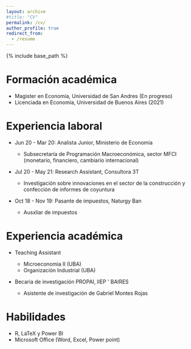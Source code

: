 ```yaml
---
layout: archive
#title: "CV"
permalink: /cv/
author_profile: true
redirect_from:
  - /resume
---
```


{% include base_path %}

Formación académica
======
* Magister en Economía, Universidad de San Andres (En progreso)
* Licenciada en Economía, Universidad de Buenos Aires (2021)



Experiencia laboral
======
* Jun 20 - Mar 20: Analista Junior, Ministerio de Economía 
  * Subsecretaría de Programación Macroeconómica, sector MFCI (monetario, financiero, cambiario internacional)
  
* Jul 20 - May 21: Research Assistant, Consultora 3T  
  * Investigación sobre innovaciones en el sector de la construcción y confección de informes de coyuntura

* Oct 18 - Nov 19: Pasante de impuestos, Naturgy Ban
  * Ausxliar de impuestos 
 
Experiencia académica
======
* Teaching Assistant
  * Microeconomia II (UBA)
  * Organización Industrial (UBA) 
  
* Becaria de investigación PROPAI, IIEP ' BAIRES
  * Asistente de investigación de Gabriel Montes Rojas

Habilidades
======
* R, LaTeX y Power BI
* Microsoft Office (Word, Excel, Power point)

   
